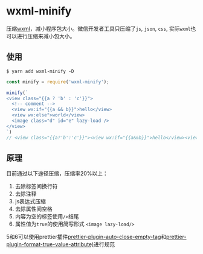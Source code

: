 # wxml-minify

压缩[wxml](https://developers.weixin.qq.com/miniprogram/dev/framework/view/wxml)，减小程序包大小。微信开发者工具只压缩了`js`, `json`, `css`, 实际`wxml`也可以进行压缩来减小包大小。

## 使用

```
$ yarn add wxml-minify -D
```

```javascript
const minify = require('wxml-minify');

minify(`
<view class="{{a ? 'b' : 'c'}}">
  <!-- comment -->
  <view wx:if="{{a && b}}">hello</view>
  <view wx:else">world</view>
  <image class="d" id="e" lazy-load />
</view>
`)
// <view class="{{a?'b':'c'}}"><view wx:if="{{a&&b}}">hello</view><view wx:else">world</view><image class="d"id="e" lazy-load/></view>
```

## 原理

目前通过以下途径压缩，压缩率20%以上：
1. 去除标签间换行符
2. 去除注释
3. js表达式压缩
4. 去除属性间空格
5. 内容为空的标签使用`/>`结尾
6. 属性值为`true`的使用简写形式 `<image lazy-load/>`

5和6可以使用prettier插件[prettier-plugin-auto-close-empty-tag](https://github.com/littleprincewdk/prettier-plugin-auto-close-empty-tag)和[prettier-plugin-format-true-value-attribute)](https://github.com/littleprincewdk/prettier-plugin-format-true-value-attribute)进行规范

